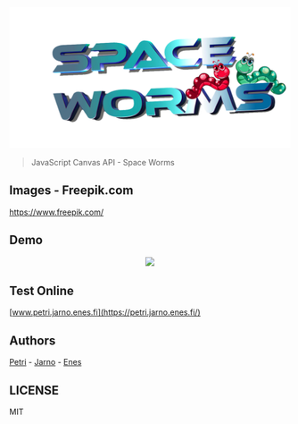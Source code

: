 <p align="center"><img src="assets/images/logo.png" width="540"/></p>

> JavaScript Canvas API - Space Worms

## Images - Freepik.com
https://www.freepik.com/


## Demo
<p align="center"><img src="assets/images/demo.gif" width="600"/></p>

## Test Online
[www.petri.jarno.enes.fi](https://petri.jarno.enes.fi/)

## Authors
[Petri](https://github.com/PeteK4) - [Jarno](https://jkiimala.github.io/) - [Enes](https://github.com/EnesFin)

## LICENSE
MIT
